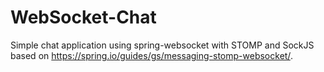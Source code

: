 # WebSocket-Chat

Simple chat application using spring-websocket with STOMP and SockJS based on https://spring.io/guides/gs/messaging-stomp-websocket/.
